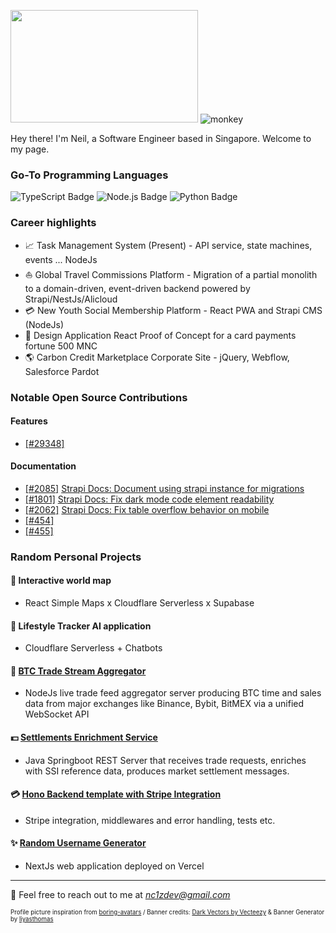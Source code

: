 <img src="https://user-images.githubusercontent.com/111836326/211268721-32046e0d-3c48-4bbd-b6f0-c7352499a157.png" width="300" height="180"/> ![monkey](https://user-images.githubusercontent.com/111836326/211265832-a9325782-6f53-4bb8-b755-da62f913bfdf.gif)

Hey there! I'm Neil, a Software Engineer based in Singapore. Welcome to my page.

### Go-To Programming Languages
![TypeScript Badge](https://img.shields.io/badge/TypeScript-3178C6?logo=typescript&logoColor=fff&style=flat-square)
![Node.js Badge](https://img.shields.io/badge/Node.js-393?logo=nodedotjs&logoColor=fff&style=flat-square)
![Python Badge](https://img.shields.io/badge/Python-3776AB?logo=python&logoColor=fff&style=flat-square)

### Career highlights

- :chart_with_upwards_trend: Task Management System (Present) - API service, state machines, events ... NodeJs
- :sailboat: Global Travel Commissions Platform - Migration of a partial monolith to a domain-driven, event-driven backend powered by Strapi/NestJs/Alicloud
- :credit_card: New Youth Social Membership Platform - React PWA and Strapi CMS (NodeJs)
- :art: Design Application React Proof of Concept for a card payments fortune 500 MNC
- :earth_americas: Carbon Credit Marketplace Corporate Site - jQuery, Webflow, Salesforce Pardot

### Notable Open Source Contributions

#### Features
- [[#29348]](https://github.com/nrwl/nx/pull/29348)

#### Documentation
- [[#2085]](https://github.com/strapi/documentation/pull/2085) [Strapi Docs: Document using strapi instance for migrations](https://github.com/strapi/documentation/releases/tag/v4.24.1)
- [[#1801]](https://github.com/strapi/documentation/pull/1801) [Strapi Docs: Fix dark mode code element readability](https://github.com/strapi/documentation/releases/tag/v4.12.1)
- [[#2062]](https://github.com/strapi/documentation/pull/2062) [Strapi Docs: Fix table overflow behavior on mobile](https://github.com/strapi/documentation/releases/tag/v4.21.1)
- [[#454]](https://github.com/statelyai/docs/pull/454#issuecomment-2561652777)
- [[#455]](https://github.com/statelyai/docs/pull/455#event-15763103250)

### Random Personal Projects

#### :ninja: Interactive world map
- React Simple Maps x Cloudflare Serverless x Supabase

#### :ninja: Lifestyle Tracker AI application
- Cloudflare Serverless + Chatbots

#### :scroll: [BTC Trade Stream Aggregator](https://github.com/nc1z/trade-stream-aggregator)
- NodeJs live trade feed aggregator server producing BTC time and sales data from major exchanges like Binance, Bybit, BitMEX via a unified WebSocket API

#### :dollar: [Settlements Enrichment Service](https://github.com/nc1z/settlements-enrichment-service)
- Java Springboot REST Server that receives trade requests, enriches with SSI reference data, produces market settlement messages.

#### :credit_card: [Hono Backend template with Stripe Integration](https://github.com/nc1z/stripe-integration-basics)
- Stripe integration, middlewares and error handling, tests etc.

#### :sparkles: [Random Username Generator](https://getrandomuser.vercel.app/)
- NextJs web application deployed on Vercel

---

💬 Feel free to reach out to me at <em>nc1zdev@gmail.com</em>

<sub><sup>Profile picture inspiration from <a href="https://github.com/boringdesigners/boring-avatars">boring-avatars</a> / Banner credits: <a href="https://www.vecteezy.com/free-vector/dark">Dark Vectors by Vecteezy</a> & Banner Generator by <a href="https://liyasthomas.github.io/banner/">liyasthomas</a></sup></sub>


